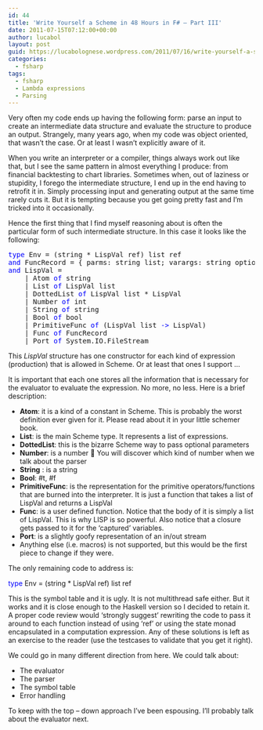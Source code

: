 ```yaml
---
id: 44
title: 'Write Yourself a Scheme in 48 Hours in F# – Part III'
date: 2011-07-15T07:12:00+00:00
author: lucabol
layout: post
guid: https://lucabolognese.wordpress.com/2011/07/16/write-yourself-a-scheme-in-48-hours-in-f-part-iii/
categories:
  - fsharp
tags:
  - fsharp
  - Lambda expressions
  - Parsing
---
```

Very often my code ends up having the following form: parse an input to create an intermediate data structure and evaluate the structure to produce an output. Strangely, many years ago, when my code was object oriented, that wasn’t the case. Or at least I wasn’t explicitly aware of it.

When you write an interpreter or a compiler, things always work out like that, but I see the same pattern in almost everything I produce: from financial backtesting to chart libraries. Sometimes when, out of laziness or stupidity, I forego the intermediate structure, I end up in the end having to retrofit it in. Simply processing input and generating output at the same time rarely cuts it. But it is tempting because you get going pretty fast and I’m tricked into it occasionally.

Hence the first thing that I find myself reasoning about is often the particular form of such intermediate structure. In this case it looks like the following:

<pre class="code"><span style="color:blue;">type </span>Env = (string * LispVal ref) list ref
<span style="color:blue;">and </span>FuncRecord = { parms: string list; varargs: string option; body: LispVal list; closure: Env}
<span style="color:blue;">and </span>LispVal =
    | Atom <span style="color:blue;">of </span>string
    | List <span style="color:blue;">of </span>LispVal list
    | DottedList <span style="color:blue;">of </span>LispVal list * LispVal
    | Number <span style="color:blue;">of </span>int
    | String <span style="color:blue;">of </span>string
    | Bool <span style="color:blue;">of </span>bool
    | PrimitiveFunc <span style="color:blue;">of </span>(LispVal list <span style="color:blue;">-&gt; </span>LispVal)
    | Func <span style="color:blue;">of </span>FuncRecord
    | Port <span style="color:blue;">of </span>System.IO.FileStream</pre>

This _LispVal_ structure has one constructor for each kind of expression (production) that is allowed in Scheme. Or at least that ones I support …

It is important that each one stores all the information that is necessary for the evaluator to evaluate the expression. No more, no less. Here is a brief description:

  * **Atom**: it is a kind of a constant in Scheme. This is probably the worst definition ever given for it. Please read about it in your little schemer book.
  * **List**: is the main Scheme type. It represents a list of expressions.
  * **DottedList**: this is the bizarre Scheme way to pass optional parameters
  * **Number**: is a number 🙂 You will discover which kind of number when we talk about the parser
  * **String** : is a string
  * **Bool**: #t, #f
  * **PrimitiveFunc**: is the representation for the primitive operators/functions that are burned into the interpreter. It is just a function that takes a list of LispVal and returns a LispVal
  * **Func**: is a user defined function. Notice that the body of it is simply a list of LispVal. This is why LISP is so powerful. Also notice that a closure gets passed to it for the ‘captured’ variables.
  * **Port**: is a slightly goofy representation of an in/out stream
  * Anything else (i.e. macros) is not supported, but this would be the first piece to change if they were.

The only remaining code to address is: 

<span style="color:blue;">type </span>Env = (string * LispVal ref) list ref 

This is the symbol table and it is ugly. It is not multithread safe either. But it works and it is close enough to the Haskell version so I decided to retain it. A proper code review would ‘strongly suggest’ rewriting the code to pass it around to each function instead of using ‘ref’ or using the state monad encapsulated in a computation expression. Any of these solutions is left as an exercise to the reader (use the testcases to validate that you get it right).

We could go in many different direction from here. We could talk about:

  * The evaluator
  * The parser
  * The symbol table
  * Error handling

To keep with the top – down approach I’ve been espousing. I’ll probably talk about the evaluator next.